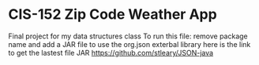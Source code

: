# CIS-152 Zip Code Weather App
Final project for my data structures class
To run this file: remove package name and add a JAR file to use the org.json exterbal library
here is the link to get the lastest file JAR https://github.com/stleary/JSON-java 
